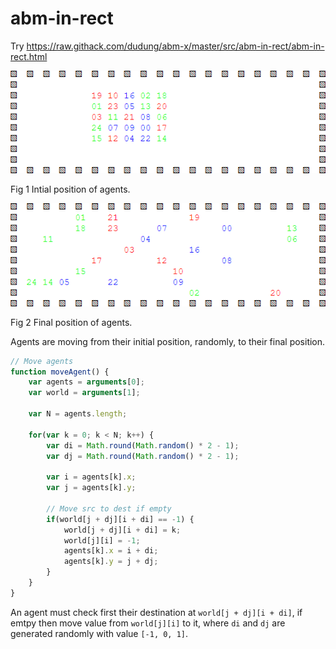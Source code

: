 # abm-in-rect
Try https://raw.githack.com/dudung/abm-x/master/src/abm-in-rect/abm-in-rect.html

![](abm-in-rect-0.png)

Fig 1 Intial position of agents.

![](abm-in-rect-1.png)

Fig 2 Final position of agents.

Agents are moving from their initial position, randomly, to their final position.

```javascript
// Move agents
function moveAgent() {
	var agents = arguments[0];
	var world = arguments[1];
	
	var N = agents.length;
	
	for(var k = 0; k < N; k++) {
		var di = Math.round(Math.random() * 2 - 1);
		var dj = Math.round(Math.random() * 2 - 1);
		
		var i = agents[k].x;
		var j = agents[k].y;
		
		// Move src to dest if empty
		if(world[j + dj][i + di] == -1) {
			world[j + dj][i + di] = k;
			world[j][i] = -1;
			agents[k].x = i + di;
			agents[k].y = j + dj;
		}
	}	
}
```

An agent must check first their destination at `world[j + dj][i + di]`, if emtpy then move value from `world[j][i]` to it, where `di` and `dj` are generated randomly with value `[-1, 0, 1]`.
